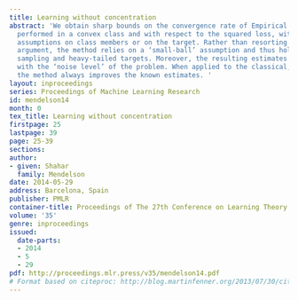 ```yaml
---
title: Learning without concentration
abstract: 'We obtain sharp bounds on the convergence rate of Empirical Risk Minimization
  performed in a convex class and with respect to the squared loss, without any boundedness
  assumptions on class members or on the target. Rather than resorting to a concentration-based
  argument, the method relies on a ‘small-ball’ assumption and thus holds for heavy-tailed
  sampling and heavy-tailed targets. Moreover, the resulting estimates scale correctly
  with the ‘noise level’ of the problem. When applied to the classical, bounded scenario,
  the method always improves the known estimates. '
layout: inproceedings
series: Proceedings of Machine Learning Research
id: mendelson14
month: 0
tex_title: Learning without concentration
firstpage: 25
lastpage: 39
page: 25-39
sections: 
author:
- given: Shahar
  family: Mendelson
date: 2014-05-29
address: Barcelona, Spain
publisher: PMLR
container-title: Proceedings of The 27th Conference on Learning Theory
volume: '35'
genre: inproceedings
issued:
  date-parts:
  - 2014
  - 5
  - 29
pdf: http://proceedings.mlr.press/v35/mendelson14.pdf
# Format based on citeproc: http://blog.martinfenner.org/2013/07/30/citeproc-yaml-for-bibliographies/
---
```

